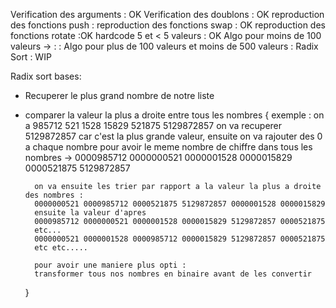 Verification des arguments : OK
Verification des doublons : OK
reproduction des fonctions push : 
reproduction des fonctions swap : OK
reproduction des fonctions rotate :OK
hardcode 5 et < 5 valeurs : OK
Algo pour moins de 100 valeurs -> : :
Algo pour plus de 100 valeurs et moins de 500 valeurs : Radix Sort : WIP

Radix sort bases:
- Recuperer le plus grand nombre de notre liste
- comparer la valeur la plus a droite entre tous les nombres
    {
        exemple : on a 985712 521 1528 15829 521875 5129872857
        on va recuperer 5129872857 car c'est la plus grande valeur, ensuite on va rajouter des 0 a chaque nombre pour avoir
        le meme nombre de chiffre dans tous les nombres
        -> 0000985712 0000000521 0000001528 0000015829 0000521875 5129872857

        on va ensuite les trier par rapport a la valeur la plus a droite des nombres : 
        0000000521 0000985712 0000521875 5129872857 0000001528 0000015829
        ensuite la valeur d'apres
        0000985712 0000000521 0000001528 0000015829 5129872857 0000521875
        etc...
        0000000521 0000001528 0000985712 0000015829 5129872857 0000521875
        etc etc.....

        pour avoir une maniere plus opti : 
        transformer tous nos nombres en binaire avant de les convertir
    }